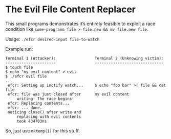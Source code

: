 The Evil File Content Replacer
==============================

This small programs demonstrates it’s entirely feasible to exploit
a race condition like `some-programm file > file.new && mv file.new file`.

Usage: `./efcr desired-input file-to-watch`

Example run:

    Terminal 1 (Attacker):                 Terminal 2 (Unknowing victim):
    ----------------------                 ------------------------------
    $ touch file
    $ echo "my evil content" > evil
    $ ./efcr evil file
    ...
     efcr: Setting up inotify watch...     $ echo "foo bar" >| file && cat file
     efcr: file was just closed after      my evil content
         writing! The race begins!
     efcr: Replacing contents...
     efcr: ... done.
     noticing close() after write and
         replacing with evil contents
         took 434703ns

So, just use `mktemp(1)` for this stuff.
